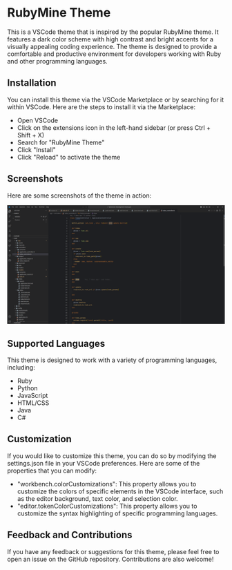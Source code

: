 # RubyMine Theme

This is a VSCode theme that is inspired by the popular RubyMine theme. It features a dark color scheme with high contrast and bright accents for a visually appealing coding experience. The theme is designed to provide a comfortable and productive environment for developers working with Ruby and other programming languages.

## Installation

You can install this theme via the VSCode Marketplace or by searching for it within VSCode. Here are the steps to install it via the Marketplace:

- Open VSCode
- Click on the extensions icon in the left-hand sidebar (or press Ctrl + Shift + X)
- Search for "RubyMine Theme"
- Click "Install"
- Click "Reload" to activate the theme

## Screenshots

Here are some screenshots of the theme in action:

![RubyMine Theme Screenshot 1](./screenshots/screenshot1.png)


## Supported Languages

This theme is designed to work with a variety of programming languages, including:

- Ruby
- Python
- JavaScript
- HTML/CSS
- Java
- C#

## Customization

If you would like to customize this theme, you can do so by modifying the settings.json file in your VSCode preferences. Here are some of the properties that you can modify:

- "workbench.colorCustomizations": This property allows you to customize the colors of specific elements in the VSCode interface, such as the editor background, text color, and selection color.
- "editor.tokenColorCustomizations": This property allows you to customize the syntax highlighting of specific programming languages.

## Feedback and Contributions

If you have any feedback or suggestions for this theme, please feel free to open an issue on the GitHub repository. Contributions are also welcome!
